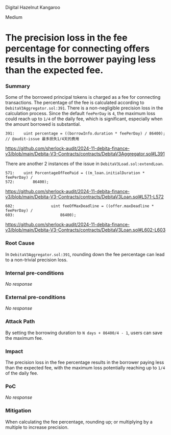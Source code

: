 Digital Hazelnut Kangaroo

Medium

# The precision loss in the fee percentage for connecting offers results in the borrower paying less than the expected fee.

### Summary

Some of the borrowed principal tokens is charged as a fee for connecting transactions. The percentage of the fee is calculated according to `DebitaV3Aggregator.sol:391`. There is a non-negligible precision loss in the calculation process. Since the default `feePerDay` is `4`, the maximum loss could reach up to `1/4` of the daily fee, which is significant, especially when the amount borrowed is substantial.
```solidity
391:    uint percentage = ((borrowInfo.duration * feePerDay) / 86400);  // @audit-issue 最多损失1/4天的费用
```
https://github.com/sherlock-audit/2024-11-debita-finance-v3/blob/main/Debita-V3-Contracts/contracts/DebitaV3Aggregator.sol#L391

There are another 2 instances of the issue in `DebitaV3Load.sol:extendLoan`.
```solidity
571:    uint PorcentageOfFeePaid = ((m_loan.initialDuration * feePerDay) /
572:        86400);
```
https://github.com/sherlock-audit/2024-11-debita-finance-v3/blob/main/Debita-V3-Contracts/contracts/DebitaV3Loan.sol#L571-L572

```solidity
602:                uint feeOfMaxDeadline = ((offer.maxDeadline * feePerDay) /
603:                    86400);
```
https://github.com/sherlock-audit/2024-11-debita-finance-v3/blob/main/Debita-V3-Contracts/contracts/DebitaV3Loan.sol#L602-L603

### Root Cause

In `DebitaV3Aggregator.sol:391`, rounding down the fee percentage can lead to a non-trivial precision loss.

### Internal pre-conditions

_No response_

### External pre-conditions

_No response_

### Attack Path

By setting the borrowing duration to `N days + 86400/4 - 1`, users can save the maximum fee.

### Impact

The precision loss in the fee percentage results in the borrower paying less than the expected fee, with the maximum loss potentially reaching up to `1/4` of the daily fee.

### PoC

_No response_

### Mitigation

When calculating the fee percentage, rounding up; or multiplying by a multiple to increase precision.